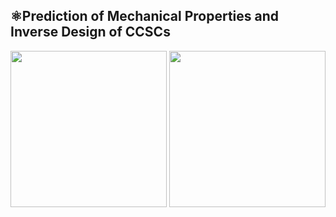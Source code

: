 ## ⚛️Prediction of Mechanical Properties and Inverse Design of CCSCs
<div align=center>
  <img width="250" src="https://github.com/AshenOneme/CCSC-Prediction-Inverse-Design/blob/main/Chart/Gif0.gif"/>
  <img width="250" src="https://github.com/AshenOneme/CCSC-Prediction-Inverse-Design/blob/main/Chart/Gif1.gif"/>
</div><br>
